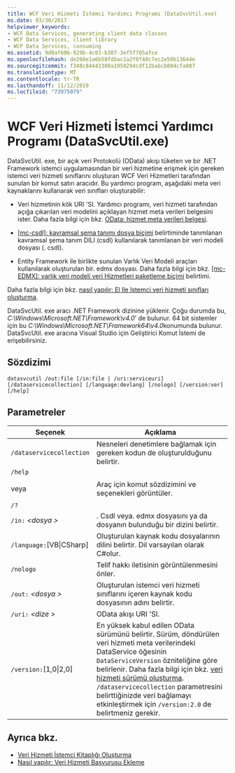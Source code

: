 ```yaml
---
title: WCF Veri Hizmeti İstemci Yardımcı Programı (DataSvcUtil.exe)
ms.date: 03/30/2017
helpviewer_keywords:
- WCF Data Services, generating client data classes
- WCF Data Services, client library
- WCF Data Services, consuming
ms.assetid: 9d0af606-929b-4c03-b307-3ef5f705afce
ms.openlocfilehash: de260e1a6b58fdbac1a2f0f40c7ec2e50b13644e
ms.sourcegitcommit: f348c84443380a1959294cdf12babcb804cfa987
ms.translationtype: MT
ms.contentlocale: tr-TR
ms.lasthandoff: 11/12/2019
ms.locfileid: "73975079"
---
```

# <a name="wcf-data-service-client-utility-datasvcutilexe"></a>WCF Veri Hizmeti İstemci Yardımcı Programı (DataSvcUtil.exe)

DataSvcUtil. exe, bir açık veri Protokolü (OData) akışı tüketen ve bir .NET Framework istemci uygulamasından bir veri hizmetine erişmek için gereken istemci veri hizmeti sınıflarını oluşturan WCF Veri Hizmetleri tarafından sunulan bir komut satırı aracıdır. Bu yardımcı program, aşağıdaki meta veri kaynaklarını kullanarak veri sınıfları oluşturabilir:

- Veri hizmetinin kök URI 'SI. Yardımcı programı, veri hizmeti tarafından açığa çıkarılan veri modelini açıklayan hizmet meta verileri belgesini ister. Daha fazla bilgi için bkz. [OData: hizmet meta verileri belgesi](https://go.microsoft.com/fwlink/?LinkId=186070).

- [\[mc-csdl\]: kavramsal şema tanımı dosya biçimi](https://go.microsoft.com/fwlink/?LinkID=159072) belirtiminde tanımlanan kavramsal şema tanım DILI (csdl) kullanılarak tanımlanan bir veri modeli dosyası (. csdl).

- Entity Framework ile birlikte sunulan Varlık Veri Modeli araçları kullanılarak oluşturulan bir. edmx dosyası. Daha fazla bilgi için bkz. [\[mc-EDMX\]: varlık veri modeli veri Hizmetleri paketleme biçimi](https://go.microsoft.com/fwlink/?LinkID=178833) belirtimi.

Daha fazla bilgi için bkz. [nasıl yapılır: El Ile Istemci veri hizmeti sınıfları oluşturma](how-to-manually-generate-client-data-service-classes-wcf-data-services.md).

DataSvcUtil. exe aracı .NET Framework dizinine yüklenir. Çoğu durumda bu, *C:\Windows\Microsoft.NET\Framework\v4.0*' de bulunur. 64 bit sistemler için bu *C:\Windows\Microsoft.NET\Framework64\v4.0*konumunda bulunur. DataSvcUtil. exe aracına Visual Studio için Geliştirici Komut İstemi de erişebilirsiniz.

## <a name="syntax"></a>Sözdizimi

```console
datasvcutil /out:file [/in:file | /uri:serviceuri] [/dataservicecollection] [/language:devlang] [/nologo] [/version:ver] [/help]
```

## <a name="parameters"></a>Parametreler

|Seçenek|Açıklama|
|------------|-----------------|
|`/dataservicecollection`|Nesneleri denetimlere bağlamak için gereken kodun de oluşturulduğunu belirtir.|
|`/help`<br /><br /> veya<br /><br /> `/?`|Araç için komut sözdizimini ve seçenekleri görüntüler.|
|`/in:` *\<dosya >*|. Csdl veya. edmx dosyasını ya da dosyanın bulunduğu bir dizini belirtir.|
|`/language:`[VB&#124;CSharp]|Oluşturulan kaynak kodu dosyalarının dilini belirtir. Dil varsayılan olarak C#olur.|
|`/nologo`|Telif hakkı iletisinin görüntülenmesini önler.|
|`/out:` *\<dosya >*|Oluşturulan istemci veri hizmeti sınıflarını içeren kaynak kodu dosyasının adını belirtir.|
|`/uri:` *\<dize >*|OData akışı URI 'SI.|
|`/version:`[1,0&#124;2,0]|En yüksek kabul edilen OData sürümünü belirtir. Sürüm, döndürülen veri hizmeti meta verilerindeki DataService öğesinin `DataServiceVersion` özniteliğine göre belirlenir. Daha fazla bilgi için bkz. [veri hizmeti sürümü oluşturma](data-service-versioning-wcf-data-services.md). `/dataservicecollection` parametresini belirttiğinizde veri bağlamayı etkinleştirmek için `/version:2.0` de belirtmeniz gerekir.|

## <a name="see-also"></a>Ayrıca bkz.

- [Veri Hizmeti İstemci Kitaplığı Oluşturma](generating-the-data-service-client-library-wcf-data-services.md)
- [Nasıl yapılır: Veri Hizmeti Başvurusu Ekleme](how-to-add-a-data-service-reference-wcf-data-services.md)
